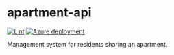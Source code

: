# apartment-api

[![Lint](https://github.com/Serious-senpai/resident-manager/actions/workflows/lint.yml/badge.svg)](https://github.com/Serious-senpai/resident-manager/actions/workflows/lint.yml)
[![Azure deployment](https://github.com/Serious-senpai/resident-manager/actions/workflows/deploy.yml/badge.svg)](https://github.com/Serious-senpai/resident-manager/actions/workflows/deploy.yml)

Management system for residents sharing an apartment.
